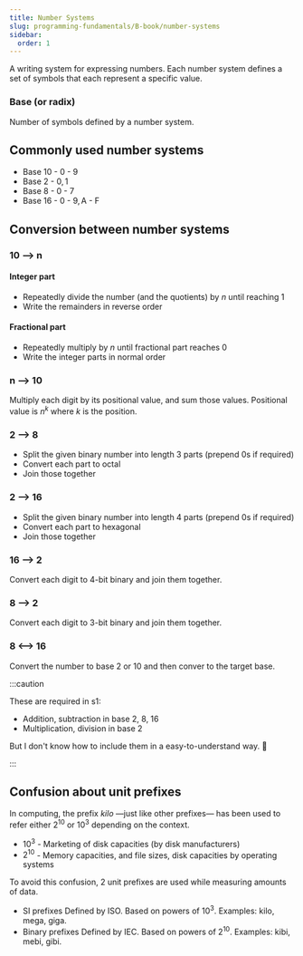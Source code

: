 ```yaml
---
title: Number Systems
slug: programming-fundamentals/B-book/number-systems
sidebar:
  order: 1
---
```


A writing system for expressing numbers. Each number system defines a set of
symbols that each represent a specific value.

### Base (or radix)

Number of symbols defined by a number system.

## Commonly used number systems

- Base 10 - $0\text{ - }9$
- Base 2 - $0,1$
- Base 8 - $0\text{ - }7$
- Base 16 - $0\text{ - }9, \text{A - F}$

## Conversion between number systems

### 10 --> n

#### Integer part

- Repeatedly divide the number (and the quotients) by $n$ until reaching 1
- Write the remainders in reverse order

#### Fractional part

- Repeatedly multiply by $n$ until fractional part reaches 0
- Write the integer parts in normal order

### n --> 10

Multiply each digit by its positional value, and sum those values. Positional
value is $n^k$ where $k$ is the position.

### 2 --> 8

- Split the given binary number into length 3 parts (prepend 0s if required)
- Convert each part to octal
- Join those together

### 2 --> 16

- Split the given binary number into length 4 parts (prepend 0s if required)
- Convert each part to hexagonal
- Join those together

### 16 --> 2

Convert each digit to 4-bit binary and join them together.

### 8 --> 2

Convert each digit to 3-bit binary and join them together.

### 8 <--> 16

Convert the number to base 2 or 10 and then conver to the target base.

:::caution

These are required in s1:

- Addition, subtraction in base 2, 8, 16
- Multiplication, division in base 2

But I don't know how to include them in a easy-to-understand way. 🌝

:::

## Confusion about unit prefixes

In computing, the prefix _kilo_ —just like other prefixes— has been used to
refer either $2^{10}$ or $10^3$ depending on the context.

- $10^3$ - Marketing of disk capacities (by disk manufacturers)
- $2^{10}$ - Memory capacities, and file sizes, disk capacities by operating
  systems

To avoid this confusion, 2 unit prefixes are used while measuring amounts of
data.

- SI prefixes Defined by ISO. Based on powers of $10^3$. Examples: kilo, mega,
  giga.
- Binary prefixes Defined by IEC. Based on powers of $2^{10}$. Examples: kibi,
  mebi, gibi.

